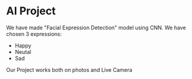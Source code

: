# AI Project

We have made "Facial Expression Detection" model using CNN.
We have chosen 3 expressions:
* Happy
* Neutal
* Sad

Our Project works both on photos and Live Camera
